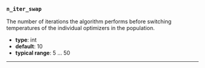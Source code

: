 ### `n_iter_swap`

The number of iterations the algorithm performs before switching 
temperatures of the individual optimizers in the population.

  - **type**: int
  - **default**: 10
  - **typical range**: 5 ... 50

---